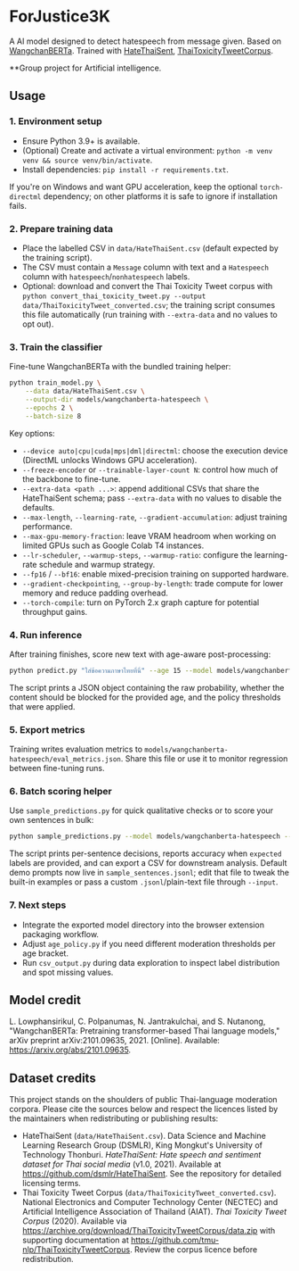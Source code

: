 # ForJustice3K
A AI model designed to detect hatespeech from message given. Based on [WangchanBERTa](https://huggingface.co/airesearch/wangchanberta-base-att-spm-uncased).
Trained with [HateThaiSent](https://github.com/dsmlr/HateThaiSent), [ThaiToxicityTweetCorpus](https://github.com/tmu-nlp/ThaiToxicityTweetCorpus).

**Group project for Artificial intelligence.

## Usage

### 1. Environment setup
- Ensure Python 3.9+ is available.
- (Optional) Create and activate a virtual environment: `python -m venv venv && source venv/bin/activate`.
- Install dependencies: `pip install -r requirements.txt`.

If you're on Windows and want GPU acceleration, keep the optional `torch-directml` dependency; on other platforms it is safe to ignore if installation fails.

### 2. Prepare training data
- Place the labelled CSV in `data/HateThaiSent.csv` (default expected by the training script).
- The CSV must contain a `Message` column with text and a `Hatespeech` column with `hatespeech`/`nonhatespeech` labels.
- Optional: download and convert the Thai Toxicity Tweet corpus with `python convert_thai_toxicity_tweet.py --output data/ThaiToxicityTweet_converted.csv`; the training script consumes this file automatically (run training with `--extra-data` and no values to opt out).

### 3. Train the classifier
Fine-tune WangchanBERTa with the bundled training helper:

```bash
python train_model.py \
    --data data/HateThaiSent.csv \
    --output-dir models/wangchanberta-hatespeech \
    --epochs 2 \
    --batch-size 8
```

Key options:
- `--device auto|cpu|cuda|mps|dml|directml`: choose the execution device (DirectML unlocks Windows GPU acceleration).
- `--freeze-encoder` or `--trainable-layer-count N`: control how much of the backbone to fine-tune.
- `--extra-data <path ...>`: append additional CSVs that share the HateThaiSent schema; pass `--extra-data` with no values to disable the defaults.
- `--max-length`, `--learning-rate`, `--gradient-accumulation`: adjust training performance.
- `--max-gpu-memory-fraction`: leave VRAM headroom when working on limited GPUs such as Google Colab T4 instances.
- `--lr-scheduler`, `--warmup-steps`, `--warmup-ratio`: configure the learning-rate schedule and warmup strategy.
- `--fp16` / `--bf16`: enable mixed-precision training on supported hardware.
- `--gradient-checkpointing`, `--group-by-length`: trade compute for lower memory and reduce padding overhead.
- `--torch-compile`: turn on PyTorch 2.x graph capture for potential throughput gains.

### 4. Run inference
After training finishes, score new text with age-aware post-processing:

```bash
python predict.py "ใส่ข้อความภาษาไทยที่นี่" --age 15 --model models/wangchanberta-hatespeech
```

The script prints a JSON object containing the raw probability, whether the content should be blocked for the provided age, and the policy thresholds that were applied.

### 5. Export metrics
Training writes evaluation metrics to `models/wangchanberta-hatespeech/eval_metrics.json`. Share this file or use it to monitor regression between fine-tuning runs.

### 6. Batch scoring helper
Use `sample_predictions.py` for quick qualitative checks or to score your own sentences in bulk:

```bash
python sample_predictions.py --model models/wangchanberta-hatespeech --input sentences.txt --output predictions.csv
```

The script prints per-sentence decisions, reports accuracy when `expected` labels are provided, and can export a CSV for downstream analysis.
Default demo prompts now live in `sample_sentences.jsonl`; edit that file to tweak the built-in examples or pass a custom `.jsonl`/plain-text file through `--input`.

### 7. Next steps
- Integrate the exported model directory into the browser extension packaging workflow.
- Adjust `age_policy.py` if you need different moderation thresholds per age bracket.
- Run `csv_output.py` during data exploration to inspect label distribution and spot missing values.

## Model credit

L. Lowphansirikul, C. Polpanumas, N. Jantrakulchai, and S. Nutanong, "WangchanBERTa: Pretraining transformer-based Thai language models," arXiv preprint arXiv:2101.09635, 2021. [Online]. Available: https://arxiv.org/abs/2101.09635.

## Dataset credits

This project stands on the shoulders of public Thai-language moderation corpora. Please cite the sources below and respect the licences listed by the maintainers when redistributing or publishing results:

- HateThaiSent (`data/HateThaiSent.csv`). Data Science and Machine Learning Research Group (DSMLR), King Mongkut's University of Technology Thonburi. *HateThaiSent: Hate speech and sentiment dataset for Thai social media* (v1.0, 2021). Available at https://github.com/dsmlr/HateThaiSent. See the repository for detailed licensing terms.
- Thai Toxicity Tweet Corpus (`data/ThaiToxicityTweet_converted.csv`). National Electronics and Computer Technology Center (NECTEC) and Artificial Intelligence Association of Thailand (AIAT). *Thai Toxicity Tweet Corpus* (2020). Available via https://archive.org/download/ThaiToxicityTweetCorpus/data.zip with supporting documentation at https://github.com/tmu-nlp/ThaiToxicityTweetCorpus. Review the corpus licence before redistribution.
